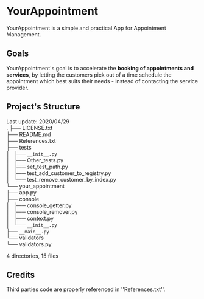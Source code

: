 # YourAppointment
YourAppointment is a simple and practical App for Appointment Management.
   
   
   
## Goals
YourAppointment's goal is to accelerate the **booking of appointments and services**, by letting the customers pick out of a time schedule the appointment which best suits their needs - instead of contacting the service provider.
     
  
     
## Project's Structure
Last update: 2020/04/29  
.
├── LICENSE.txt  
├── README.md  
├── References.txt  
├── tests  
│   ├── ``__init__.py``  
│   ├── Other_tests.py  
│   ├── set_test_path.py  
│   ├── test_add_customer_to_registry.py  
│   └── test_remove_customer_by_index.py  
└── your_appointment  
    ├── app.py  
    ├── console  
    │   ├── console_getter.py  
    │   ├── console_remover.py  
    │   ├── context.py  
    │   └── ``__init__.py``  
    ├── ``__main__.py``  
    └── validators  
        └── validators.py  

4 directories, 15 files

   
       
## Credits
Third parties code are properly referenced in ''References.txt''.
